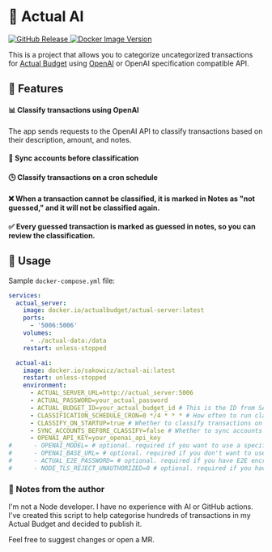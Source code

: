 # 🤖 Actual AI
<p>
    <a href="https://github.com/sakowicz/actual-ai">
        <img alt="GitHub Release" src="https://img.shields.io/github/v/release/sakowicz/actual-ai?label=GitHub">
    </a>
    <a href="https://hub.docker.com/r/sakowicz/actual-ai">
        <img alt="Docker Image Version" src="https://img.shields.io/docker/v/sakowicz/actual-ai?label=Docker%20Hub">
    </a>
</p>

This is a project that allows you to categorize uncategorized transactions for [Actual Budget](https://actualbudget.org/)
using [OpenAI](https://openai.com/api/pricing/) or OpenAI specification compatible API.

## 🌟 Features

#### 📊 Classify transactions using OpenAI

The app sends requests to the OpenAI API to classify transactions based on their description, amount, and notes.

#### 🔄 Sync accounts before classification

#### 🕒 Classify transactions on a cron schedule

#### ❌ When a transaction cannot be classified, it is marked in Notes as "not guessed," and it will not be classified again.

#### ✅ Every guessed transaction is marked as guessed in notes, so you can review the classification.

## 🚀 Usage

Sample `docker-compose.yml` file:

```yaml
services:
  actual_server:
    image: docker.io/actualbudget/actual-server:latest
    ports:
      - '5006:5006'
    volumes:
      - ./actual-data:/data
    restart: unless-stopped

  actual-ai:
    image: docker.io/sakowicz/actual-ai:latest
    restart: unless-stopped
    environment:
      - ACTUAL_SERVER_URL=http://actual_server:5006
      - ACTUAL_PASSWORD=your_actual_password
      - ACTUAL_BUDGET_ID=your_actual_budget_id # This is the ID from Settings → Show advanced settings → Sync ID
      - CLASSIFICATION_SCHEDULE_CRON=0 */4 * * * # How often to run classification.
      - CLASSIFY_ON_STARTUP=true # Whether to classify transactions on startup (don't wait for cron schedule)
      - SYNC_ACCOUNTS_BEFORE_CLASSIFY=false # Whether to sync accounts before classification
      - OPENAI_API_KEY=your_openai_api_key
#      - OPENAI_MODEL= # optional. required if you want to use a specific model, default is "gpt-3.5-turbo-instruct"
#      - OPENAI_BASE_URL= # optional. required if you don't want to use the OpenAI API but OpenAI compatible API
#      - ACTUAL_E2E_PASSWORD= # optional. required if you have E2E encryption
#      - NODE_TLS_REJECT_UNAUTHORIZED=0 # optional. required if you have trouble connecting to Actual server 
```

### 📝 Notes from the author

I'm not a Node developer.
I have no experience with AI or GitHub actions.
I've created this script to help categorise hundreds of transactions in my Actual Budget and decided to publish it.

Feel free to suggest changes or open a MR.
